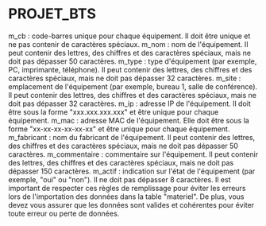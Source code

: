 # PROJET_BTS

m_cb : code-barres unique pour chaque équipement. Il doit être unique et ne pas contenir de caractères spéciaux.
m_nom : nom de l'équipement. Il peut contenir des lettres, des chiffres et des caractères spéciaux, mais ne doit pas dépasser 50 caractères.
m_type : type d'équipement (par exemple, PC, imprimante, téléphone). Il peut contenir des lettres, des chiffres et des caractères spéciaux, mais ne doit pas dépasser 32 caractères.
m_site : emplacement de l'équipement (par exemple, bureau 1, salle de conférence). Il peut contenir des lettres, des chiffres et des caractères spéciaux, mais ne doit pas dépasser 32 caractères.
m_ip : adresse IP de l'équipement. Il doit être sous la forme "xxx.xxx.xxx.xxx" et être unique pour chaque équipement.
m_mac : adresse MAC de l'équipement. Elle doit être sous la forme "xx-xx-xx-xx-xx-xx" et être unique pour chaque équipement.
m_fabricant : nom du fabricant de l'équipement. Il peut contenir des lettres, des chiffres et des caractères spéciaux, mais ne doit pas dépasser 50 caractères.
m_commentaire : commentaire sur l'équipement. Il peut contenir des lettres, des chiffres et des caractères spéciaux, mais ne doit pas dépasser 150 caractères.
m_actif : indication sur l'état de l'équipement (par exemple, "oui" ou "non"). Il ne doit pas dépasser 8 caractères.
Il est important de respecter ces règles de remplissage pour éviter les erreurs lors de l'importation des données dans la table "materiel". De plus, vous devez vous assurer que les données sont valides et cohérentes pour éviter toute erreur ou perte de données. 

